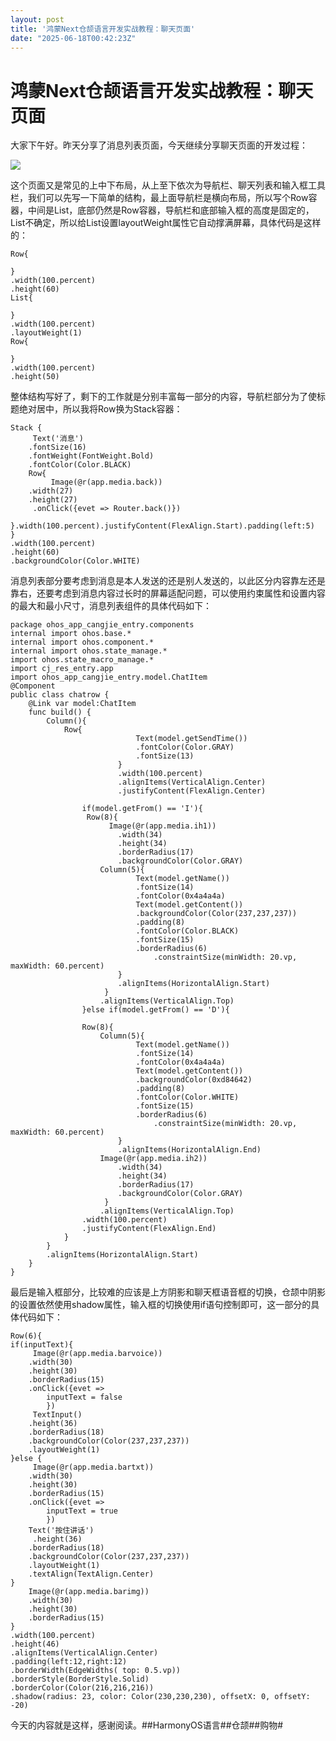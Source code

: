 ```yaml
---
layout: post
title: '鸿蒙Next仓颉语言开发实战教程：聊天页面'
date: "2025-06-18T00:42:23Z"
---
```

鸿蒙Next仓颉语言开发实战教程：聊天页面
=====================

大家下午好。昨天分享了消息列表页面，今天继续分享聊天页面的开发过程：

![](https://harmonyos.oss-cn-beijing.aliyuncs.com/images/202506/2621fae824646277a9646541061677726a526e.png)

这个页面又是常见的上中下布局，从上至下依次为导航栏、聊天列表和输入框工具栏，我们可以先写一下简单的结构，最上面导航栏是横向布局，所以写个Row容器，中间是List，底部仍然是Row容器，导航栏和底部输入框的高度是固定的，List不确定，所以给List设置layoutWeight属性它自动撑满屏幕，具体代码是这样的：

    Row{
        
    }
    .width(100.percent)
    .height(60)
    List{
        
    }
    .width(100.percent)
    .layoutWeight(1)
    Row{
        
    }
    .width(100.percent)
    .height(50)

整体结构写好了，剩下的工作就是分别丰富每一部分的内容，导航栏部分为了使标题绝对居中，所以我将Row换为Stack容器：

    Stack {
         Text('消息')
        .fontSize(16)
        .fontWeight(FontWeight.Bold)
        .fontColor(Color.BLACK)
        Row{
             Image(@r(app.media.back))
        .width(27)
        .height(27)
         .onClick({evet => Router.back()})
        }.width(100.percent).justifyContent(FlexAlign.Start).padding(left:5)
    }
    .width(100.percent)
    .height(60)
    .backgroundColor(Color.WHITE)

消息列表部分要考虑到消息是本人发送的还是别人发送的，以此区分内容靠左还是靠右，还要考虑到消息内容过长时的屏幕适配问题，可以使用约束属性和设置内容的最大和最小尺寸，消息列表组件的具体代码如下：

    package ohos_app_cangjie_entry.components
    internal import ohos.base.*
    internal import ohos.component.*
    internal import ohos.state_manage.*
    import ohos.state_macro_manage.*
    import cj_res_entry.app
    import ohos_app_cangjie_entry.model.ChatItem
    @Component
    public class chatrow {
        @Link var model:ChatItem
        func build() {
            Column(){
                Row{
                                Text(model.getSendTime())
                                .fontColor(Color.GRAY)
                                .fontSize(13)
                            }
                            .width(100.percent)
                            .alignItems(VerticalAlign.Center)
                            .justifyContent(FlexAlign.Center)
               
                    if(model.getFrom() == 'I'){
                     Row(8){
                          Image(@r(app.media.ih1))
                            .width(34)
                            .height(34)
                            .borderRadius(17)
                            .backgroundColor(Color.GRAY)
                        Column(5){
                                Text(model.getName())
                                .fontSize(14)
                                .fontColor(0x4a4a4a)
                                Text(model.getContent())
                                .backgroundColor(Color(237,237,237))
                                .padding(8)
                                .fontColor(Color.BLACK)
                                .fontSize(15)
                                .borderRadius(6)
                                    .constraintSize(minWidth: 20.vp, maxWidth: 60.percent)
                            }
                            .alignItems(HorizontalAlign.Start)
                         }
                        .alignItems(VerticalAlign.Top)
                    }else if(model.getFrom() == 'D'){
                    
                    Row(8){
                        Column(5){
                                Text(model.getName())
                                .fontSize(14)
                                .fontColor(0x4a4a4a)
                                Text(model.getContent())
                                .backgroundColor(0xd84642)
                                .padding(8)
                                .fontColor(Color.WHITE)
                                .fontSize(15)
                                .borderRadius(6)
                                    .constraintSize(minWidth: 20.vp, maxWidth: 60.percent)
                            }
                            .alignItems(HorizontalAlign.End)
                        Image(@r(app.media.ih2))
                            .width(34)
                            .height(34)
                            .borderRadius(17)
                            .backgroundColor(Color.GRAY)
                         }
                        .alignItems(VerticalAlign.Top)
                    .width(100.percent)
                    .justifyContent(FlexAlign.End)
                }
            }
            .alignItems(HorizontalAlign.Start)
        }
    }

最后是输入框部分，比较难的应该是上方阴影和聊天框语音框的切换，仓颉中阴影的设置依然使用shadow属性，输入框的切换使用if语句控制即可，这一部分的具体代码如下：

    Row(6){
    if(inputText){
         Image(@r(app.media.barvoice))
        .width(30)
        .height(30)
        .borderRadius(15)
        .onClick({evet =>
            inputText = false
            })
         TextInput()
        .height(36)
        .borderRadius(18)
        .backgroundColor(Color(237,237,237))
        .layoutWeight(1)
    }else {
         Image(@r(app.media.bartxt))
        .width(30)
        .height(30)
        .borderRadius(15)
        .onClick({evet =>
            inputText = true
            })
        Text('按住讲话')
         .height(36)
        .borderRadius(18)
        .backgroundColor(Color(237,237,237))
        .layoutWeight(1)
        .textAlign(TextAlign.Center)
    }
        Image(@r(app.media.barimg))
        .width(30)
        .height(30)
        .borderRadius(15)
    }
    .width(100.percent)
    .height(46)
    .alignItems(VerticalAlign.Center)
    .padding(left:12,right:12)
    .borderWidth(EdgeWidths( top: 0.5.vp))
    .borderStyle(BorderStyle.Solid)
    .borderColor(Color(216,216,216))
    .shadow(radius: 23, color: Color(230,230,230), offsetX: 0, offsetY: -20)

今天的内容就是这样，感谢阅读。##HarmonyOS语言##仓颉##购物#